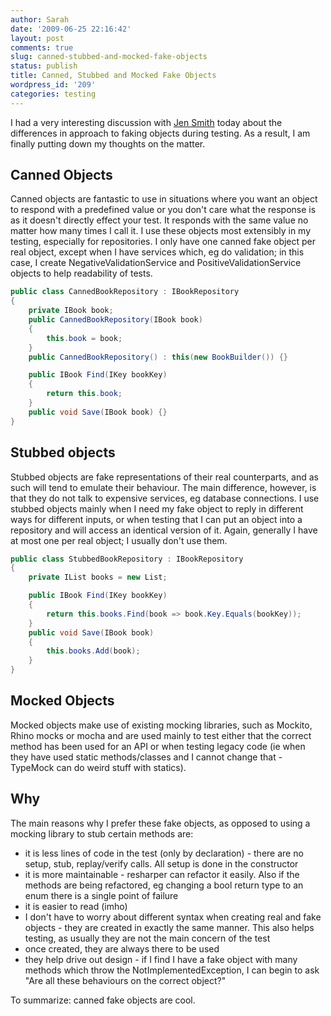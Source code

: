 ```yaml
---
author: Sarah
date: '2009-06-25 22:16:42'
layout: post
comments: true
slug: canned-stubbed-and-mocked-fake-objects
status: publish
title: Canned, Stubbed and Mocked Fake Objects
wordpress_id: '209'
categories: testing
---
```


I had a very interesting discussion with [Jen Smith](http://twitter.com/JenniferSmithCo) today about the differences in approach to faking objects during testing. As a result, I am finally putting down my thoughts on the matter.

## Canned Objects
Canned objects are fantastic to use in situations where you want an object to respond with a predefined value or you don't care what the response is as it doesn't directly effect your test. It responds with the same value no matter how many times I call it. I use these objects most extensibly in my testing, especially for repositories. I only have one canned fake object per real object, except when I have services which, eg do validation; in this case, I create NegativeValidationService and PositiveValidationService objects to help readability of tests.

``` csharp
public class CannedBookRepository : IBookRepository
{
    private IBook book;
    public CannedBookRepository(IBook book)
    {
        this.book = book;
    }
    public CannedBookRepository() : this(new BookBuilder()) {}

    public IBook Find(IKey bookKey)
    {
        return this.book;
    }
    public void Save(IBook book) {}
}
```

## Stubbed objects
Stubbed objects are fake representations of their real counterparts, and as such will tend to emulate their behaviour. The main difference, however, is that they do not talk to expensive services, eg database connections. I use stubbed objects mainly when I need my fake object to reply in different ways for different inputs, or when testing that I can put an object into a repository and will access an identical version of it. Again, generally I have at most one per real object; I usually don't use them.

``` csharp
public class StubbedBookRepository : IBookRepository
{
    private IList books = new List;

    public IBook Find(IKey bookKey)
    {
        return this.books.Find(book => book.Key.Equals(bookKey));
    }
    public void Save(IBook book)
    {
        this.books.Add(book);
    }
}
```

## Mocked Objects
Mocked objects make use of existing mocking libraries, such as Mockito, Rhino mocks or mocha and are used mainly to test either that the correct method has been used for an API or when testing legacy code (ie when they have used static methods/classes and I cannot change that - TypeMock can do weird stuff with statics).

## Why
The main reasons why I prefer these fake objects, as opposed to using a mocking library to stub certain methods are:

* it is less lines of code in the test (only by declaration) - there are no setup, stub, replay/verify calls. All setup is done in the constructor
* it is more maintainable - resharper can refactor it easily. Also if the methods are being refactored, eg changing a bool return type to an enum there is a single point of failure
* it is easier to read (imho)
* I don't have to worry about different syntax when creating real and fake objects - they are created in exactly the same manner. This also helps testing, as usually they are not the main concern of the test
* once created, they are always there to be used
* they help drive out design - if I find I have a fake object with many methods which throw the NotImplementedException, I can begin to ask "Are all these behaviours on the correct object?"

To summarize: canned fake objects are cool.
